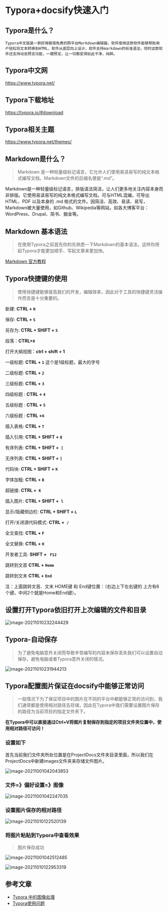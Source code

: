 # Typora+docsify快速入门

## Typora是什么？

	Typora中文版是一款好用极简免费的跨平台Markdown编辑器，软件使用这款软件能够帮助用户轻松将文本转换到HTML，软件从底层向上设计，软件支持markdown的标准语法，同时这款软件还支持动态预览功能，一键预览，让一切都变得如此干净、纯粹。

## Typora中文网

https://www.typora.net/

## Typora下载地址

https://typora.io/#download

## Typora相关主题

https://www.typora.net/themes/

## Markdown是什么？

> Markdown 是一种轻量级标记语言，它允许人们使用易读易写的纯文本格式编写文档，Markdown文件的后缀名便是“.md”。

Markdown是一种轻量级标记语言，排版语法简洁，让人们更多地关注内容本身而非排版。它使用易读易写的纯文本格式编写文档，可与HTML混编，可导出
HTML、PDF 以及本身的 .md 格式的文件。因简洁、高效、易读、易写，Markdown被大量使用，如Github、Wikipedia等网站，如各大博客平台：WordPress、Drupal、简书、掘金等。

## Markdown 基本语法

> 在使用Typora之前首先你的先熟悉一下Markdown的基本语法，这样你用起Typora才能更加顺手、写起文章来更加快。

[Markdown 官方教程](https://markdown.com.cn/)

## Typora快捷键的使用

> 使用快捷键能够提高我们的开发，编辑效率，因此对于工具的快捷键灵活操作而言是十分重要的。

新建:  **CTRL + `N`**

保存: **CTRL + `S`**

另存为: **CTRL + SHIFT + `S`**

段落：**CTRL+`0`**

打开大纲视图：**ctrl + shift + 1**

一级标题: **CTRL + `1`**  这个是1级标题，最大的字号

二级标题: **CTRL + `2`**

三级标题: **CTRL + `3`**

四级标题 : **CTRL + `4`**

五级标题 : **CTRL + `5`**

六级标题 : **CTRL +`6`**

插入表格: **CTRL + `T`**

插入引用: **CTRL + SHIFT + `Q`**

有序列表: **CTRL + SHIFT +` [`**

无序列表: **CTRL + SHIFT + `]`**

代码块: **CTRL + SHIFT + `K`**

字体加粗: **CTRL + `B`**

超链接:  **CTRL +` K`**

插入图片: **CTRL + SHIFT +` l`**

显示/隐藏侧边栏: **CTRL + SHIFT + `L`**

打开/关闭源代码模式: **CTRL +` /`**

全文查找: **CTRL + `F`**

全文替换: **CTRL + `H`**

开发者工具: **SHIFT + ` F12`**

跳转到文首 **CTRL + `Home`**

跳转到文末  **CTRL + `End`**

注：上面跳转文首、文末 HOME键 和 End键位置：（右边上下左右键的 上方有6个键，中间2个就是Home和End键）。

## 设置打开Typora依旧打开上次编辑的文件和目录

![image-20211010232244429](../static/images/image-20211010232244429.png)

## Typora-自动保存

> 为了避免电脑意外关闭而导致辛苦编写的内容未保存丢失我们可以设置自动保存，避免电脑或者Typora意外关闭的情况。

![image-20211010231944213](../static/images/image-20211010231944213.png)

## Typora配置图片保证在docsify中能够正常访问

> 一般情况下为了保证项目中的图片在不同的平台中都能够正常的访问到，我们通常都是使用相对路径去存储，因此在Typora中我们需要设置图片保存的路径为当前项目的指定文件夹下。

**在Typora中可以直接通过Ctrl+V将图片复制保存到指定的项目文件夹位置中，使用相对路径可访问！**

### 设置如下

首先当前我们文件夹所处位置是在ProjectDocs文件夹目录里面，所以我们在ProjectDocs中新建images文件夹来存储文件图片。

![image-20211001042043853](../static/images/image-20211001042043853.png)

### 文件=》偏好设置=》图像

![image-20211001042247035](../static/images/image-20211001042247035.png)

### 设置图片保存的相对路径

![image-20211010122520139](../static/images/image-20211010122520139.png)

### 将图片粘贴到Typora中查看效果

> 图片保存成功

![image-20211001042512485](../static/images/image-20211001042512485.png)

![image-20211010122953319](../static/images/image-20211010122953319.png)

## 参考文章

* [Typora 中的图像处理](https://support.typora.io/Images/#when-insert-images)
* [Typora使用问题](https://www.typora.net/tag/typora%e4%bd%bf%e7%94%a8/)

